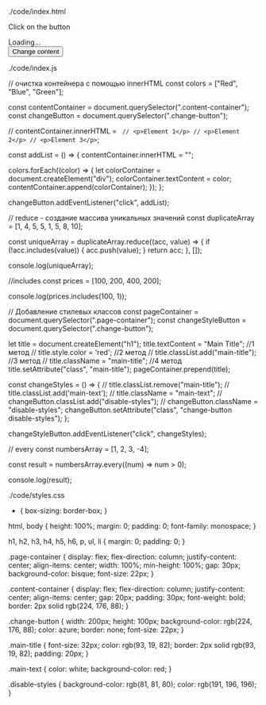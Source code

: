 
./code/index.html

<!DOCTYPE html>
<html>
  <head>
    <meta charset="UTF-8" />
    <meta name="viewport" content="width=device-width, initial-scale=1.0" />
    <title>Consultation 7</title>
    <link rel="stylesheet" href="./styles.css" type="text/css" />
    <script src="./index.js" defer></script>
  </head>
  <body>
    <div class="page-container">
      <div class="content-container">
        <p>Click on the button</p>
        <div>Loading...</div>
      </div>
      <button class='change-button' type="button">Change content</button>
    </div>
  </body>
</html>

./code/index.js

// очистка контейнера с помощью innerHTML
const colors = ["Red", "Blue", "Green"];

const contentContainer = document.querySelector(".content-container");
const changeButton = document.querySelector(".change-button");

// contentContainer.innerHTML = `
// <p>Element 1</p>
// <p>Element 2</p>
// <p>Element 3</p>`;

const addList = () => {
  contentContainer.innerHTML = "";

  colors.forEach((color) => {
    let colorContainer = document.createElement("div");
    colorContainer.textContent = color;
    contentContainer.append(colorContainer);
  });
};

changeButton.addEventListener("click", addList);

// reduce - создание массива уникальных значений
const duplicateArray = [1, 4, 5, 5, 1, 5, 8, 10];

const uniqueArray = duplicateArray.reduce((acc, value) => {
  if (!acc.includes(value)) {
    acc.push(value);
  }
  return acc;
}, []);

console.log(uniqueArray);

//includes
const prices = [100, 200, 400, 200];

console.log(prices.includes(100, 1));

// Добавление стилевых классов
const pageContainer = document.querySelector(".page-container");
const changeStyleButton = document.querySelector(".change-button");

let title = document.createElement("h1");
title.textContent = "Main Title";
//1 метод
// title.style.color = 'red';
//2 метод
// title.classList.add("main-title");
//3 метод
// title.className = "main-title";
//4 метод
title.setAttribute("class", "main-title");
pageContainer.prepend(title);

const changeStyles = () => {
  // title.classList.remove("main-title");
  // title.classList.add('main-text');
  // title.className = "main-text";
  // changeButton.classList.add("disable-styles");
  // changeButton.className = "disable-styles";
  changeButton.setAttribute("class", "change-button disable-styles");
};

changeStyleButton.addEventListener("click", changeStyles);

// every
const numbersArray = [1, 2, 3, -4];

const result = numbersArray.every((num) => num > 0);

console.log(result);

./code/styles.css

* {
  box-sizing: border-box;
}

html,
body {
  height: 100%;
  margin: 0;
  padding: 0;
  font-family: monospace;
}

h1,
h2,
h3,
h4,
h5,
h6,
p,
ul,
li {
  margin: 0;
  padding: 0;
}

.page-container {
  display: flex;
  flex-direction: column;
  justify-content: center;
  align-items: center;
  width: 100%;
  min-height: 100%;
  gap: 30px;
  background-color: bisque;
  font-size: 22px;
}

.content-container {
  display: flex;
  flex-direction: column;
  justify-content: center;
  align-items: center;
  gap: 20px;
  padding: 30px;
  font-weight: bold;
  border: 2px solid rgb(224, 176, 88);
}

.change-button {
  width: 200px;
  height: 100px;
  background-color: rgb(224, 176, 88);
  color: azure;
  border: none;
  font-size: 22px;
}

.main-title {
  font-size: 32px;
  color: rgb(93, 19, 82);
  border: 2px solid rgb(93, 19, 82);
  padding: 20px;
}

.main-text {
  color: white;
  background-color: red;
}

.disable-styles {
  background-color: rgb(81, 81, 80);
  color: rgb(191, 196, 196);
}

